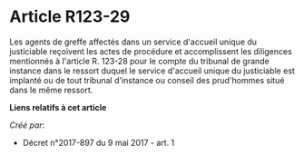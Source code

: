 # Article R123-29

Les agents de greffe affectés dans un service d'accueil unique du justiciable reçoivent les actes de procédure et
accomplissent les diligences mentionnés à l'article R. 123-28 pour le compte du tribunal de grande instance dans le ressort
duquel le service d'accueil unique du justiciable est implanté ou de tout tribunal d'instance ou conseil des prud'hommes
situé dans le même ressort.

**Liens relatifs à cet article**

_Créé par_:

  - Décret n°2017-897 du 9 mai 2017 - art. 1
